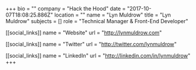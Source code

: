 +++
bio = ""
company = "Hack the Hood"
date = "2017-10-07T18:08:25.886Z"
location = ""
name = "Lyn Muldrow"
title = "Lyn Muldrow"
subjects = []
role = "Technical Manager & Front-End Developer"

[[social_links]]
  name = "Website"
  url = "http://lynmuldrow.com"

[[social_links]]
  name = "Twitter"
  url = "http://twitter.com/lynmuldrow"

[[social_links]]
  name = "LinkedIn"
  url = "http://linkedin.com/in/lynmuldrow"
+++

